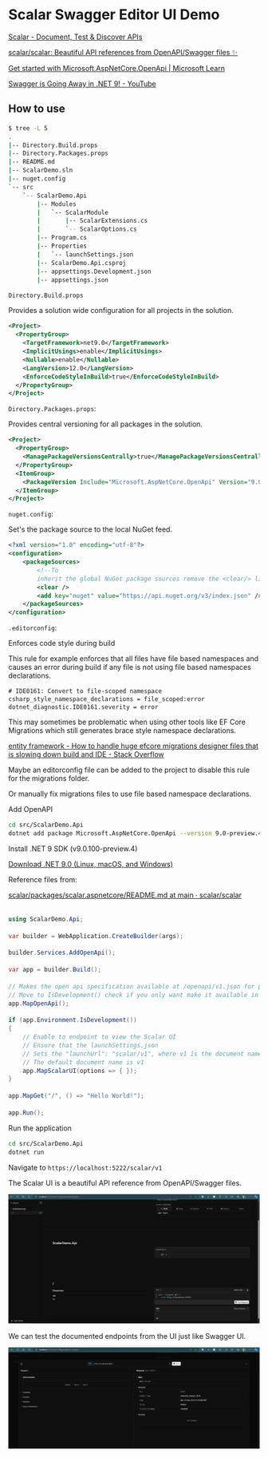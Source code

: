 # Scalar Swagger Editor UI Demo

[Scalar - Document, Test & Discover APIs](https://scalar.com/)

[scalar/scalar: Beautiful API references from OpenAPI/Swagger files ✨](https://github.com/ScalaR/ScalaR)

[Get started with Microsoft.AspNetCore.OpenApi | Microsoft Learn](https://learn.microsoft.com/en-us/aspnet/core/fundamentals/minimal-apis/aspnetcore-openapi?view=aspnetcore-9.0&tabs=visual-studio#using-scalar-for-interactive-api-documentation)

[Swagger is Going Away in .NET 9! - YouTube](https://www.youtube.com/watch?v=8xEkVmqlr4I&sttick=0)

## How to use

```sh
$ tree -L 5
.
|-- Directory.Build.props
|-- Directory.Packages.props
|-- README.md
|-- ScalarDemo.sln
|-- nuget.config
`-- src
    `-- ScalarDemo.Api
        |-- Modules
        |   `-- ScalarModule
        |       |-- ScalarExtensions.cs
        |       `-- ScalarOptions.cs
        |-- Program.cs
        |-- Properties
        |   `-- launchSettings.json
        |-- ScalarDemo.Api.csproj
        |-- appsettings.Development.json
        |-- appsettings.json
```

`Directory.Build.props`

Provides a solution wide configuration for all projects in the solution.

```xml
<Project>
  <PropertyGroup>
    <TargetFramework>net9.0</TargetFramework>
    <ImplicitUsings>enable</ImplicitUsings>
    <Nullable>enable</Nullable>
    <LangVersion>12.0</LangVersion>
    <EnforceCodeStyleInBuild>true</EnforceCodeStyleInBuild>
  </PropertyGroup>
</Project>
```

`Directory.Packages.props`:

Provides central versioning for all packages in the solution.

```xml
<Project>
  <PropertyGroup>
    <ManagePackageVersionsCentrally>true</ManagePackageVersionsCentrally>
  </PropertyGroup>
  <ItemGroup>
    <PackageVersion Include="Microsoft.AspNetCore.OpenApi" Version="9.0-preview.4.24267.6" />
  </ItemGroup>
</Project>
```

`nuget.config`:

Set's the package source to the local NuGet feed.

```xml
<?xml version="1.0" encoding="utf-8"?>
<configuration>
    <packageSources>
        <!--To
        inherit the global NuGet package sources remove the <clear/> line below -->
        <clear />
        <add key="nuget" value="https://api.nuget.org/v3/index.json" />
    </packageSources>
</configuration>
```

`.editorconfig`:

Enforces code style during build

This rule for example enforces that all files have file based namespaces and causes an error during build if any file is not using file based namespaces declarations.

```editorconfig
# IDE0161: Convert to file-scoped namespace
csharp_style_namespace_declarations = file_scoped:error
dotnet_diagnostic.IDE0161.severity = error
```

This may sometimes be problematic when using other tools like EF Core Migrations which still generates brace style namespace declarations.

[entity framework - How to handle huge efcore migrations designer files that is slowing down build and IDE - Stack Overflow](https://stackoverflow.com/questions/52627277/how-to-handle-huge-efcore-migrations-designer-files-that-is-slowing-down-build-a)

Maybe an editorconfig file can be added to the project to disable this rule for the migrations folder.

Or manually fix migrations files to use file based namespace declarations.

Add OpenAPI

```sh
cd src/ScalarDemo.Api
dotnet add package Microsoft.AspNetCore.OpenApi --version 9.0-preview.4.24267.6
```

Install .NET 9 SDK (v9.0.100-preview.4)

[Download .NET 9.0 (Linux, macOS, and Windows)](https://dotnet.microsoft.com/en-us/download/dotnet/9.0)

Reference files from:

[scalar/packages/scalar.aspnetcore/README.md at main · scalar/scalar](https://github.com/scalar/scalar/blob/main/packages/scalar.aspnetcore/README.md)

```csharp

using ScalarDemo.Api;

var builder = WebApplication.CreateBuilder(args);

builder.Services.AddOpenApi();

var app = builder.Build();

// Makes the open api specification available at /openapi/v1.json for production 
// Move to IsDevelopment() check if you only want make it available in development
app.MapOpenApi(); 

if (app.Environment.IsDevelopment())
{
    // Enable to endpoint to view the Scalar UI
    // Ensure that the launchSettings.json 
    // Sets the "launchUrl": "scalar/v1", where v1 is the document name    
    // The default document name is v1
    app.MapScalarUI(options => { });
}

app.MapGet("/", () => "Hello World!");

app.Run();
```

Run the application

```sh
cd src/ScalarDemo.Api
dotnet run
```

Navigate to `https://localhost:5222/scalar/v1`

The Scalar UI is a beautiful API reference from OpenAPI/Swagger files.

!["Scalar UI"](./scalar-ui-screencap.png)

We can test the documented endpoints from the UI just like Swagger UI.

!["Scalar UI Get"](./scalar-ui-screencap-get.png)
